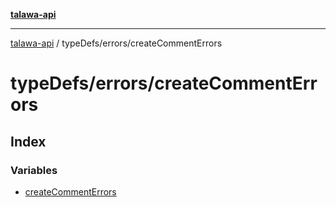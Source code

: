[**talawa-api**](../../../README.md)

***

[talawa-api](../../../modules.md) / typeDefs/errors/createCommentErrors

# typeDefs/errors/createCommentErrors

## Index

### Variables

- [createCommentErrors](variables/createCommentErrors.md)
